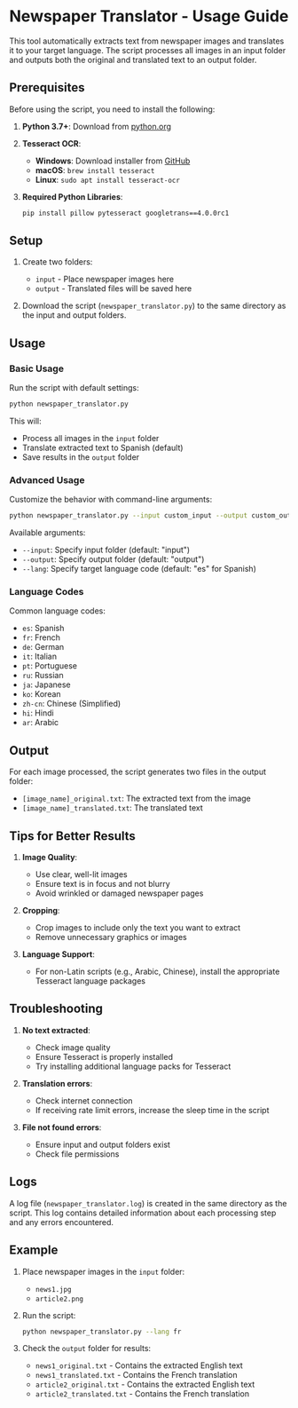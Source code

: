 # Newspaper Translator - Usage Guide

This tool automatically extracts text from newspaper images and translates it to your target language. The script processes all images in an input folder and outputs both the original and translated text to an output folder.

## Prerequisites

Before using the script, you need to install the following:

1. **Python 3.7+**: Download from [python.org](https://www.python.org/downloads/)

2. **Tesseract OCR**: 
   - **Windows**: Download installer from [GitHub](https://github.com/UB-Mannheim/tesseract/wiki)
   - **macOS**: `brew install tesseract`
   - **Linux**: `sudo apt install tesseract-ocr`

3. **Required Python Libraries**:
   ```bash
   pip install pillow pytesseract googletrans==4.0.0rc1
   ```

## Setup

1. Create two folders:
   - `input` - Place newspaper images here
   - `output` - Translated files will be saved here

2. Download the script (`newspaper_translator.py`) to the same directory as the input and output folders.

## Usage

### Basic Usage

Run the script with default settings:

```bash
python newspaper_translator.py
```

This will:
- Process all images in the `input` folder
- Translate extracted text to Spanish (default)
- Save results in the `output` folder

### Advanced Usage

Customize the behavior with command-line arguments:

```bash
python newspaper_translator.py --input custom_input --output custom_output --lang fr
```

Available arguments:
- `--input`: Specify input folder (default: "input")
- `--output`: Specify output folder (default: "output")
- `--lang`: Specify target language code (default: "es" for Spanish)

### Language Codes

Common language codes:
- `es`: Spanish
- `fr`: French
- `de`: German
- `it`: Italian
- `pt`: Portuguese
- `ru`: Russian
- `ja`: Japanese
- `ko`: Korean
- `zh-cn`: Chinese (Simplified)
- `hi`: Hindi
- `ar`: Arabic

## Output

For each image processed, the script generates two files in the output folder:
- `[image_name]_original.txt`: The extracted text from the image
- `[image_name]_translated.txt`: The translated text

## Tips for Better Results

1. **Image Quality**:
   - Use clear, well-lit images
   - Ensure text is in focus and not blurry
   - Avoid wrinkled or damaged newspaper pages

2. **Cropping**:
   - Crop images to include only the text you want to extract
   - Remove unnecessary graphics or images

3. **Language Support**:
   - For non-Latin scripts (e.g., Arabic, Chinese), install the appropriate Tesseract language packages

## Troubleshooting

1. **No text extracted**:
   - Check image quality
   - Ensure Tesseract is properly installed
   - Try installing additional language packs for Tesseract

2. **Translation errors**:
   - Check internet connection
   - If receiving rate limit errors, increase the sleep time in the script

3. **File not found errors**:
   - Ensure input and output folders exist
   - Check file permissions

## Logs

A log file (`newspaper_translator.log`) is created in the same directory as the script. This log contains detailed information about each processing step and any errors encountered.

## Example

1. Place newspaper images in the `input` folder:
   - `news1.jpg`
   - `article2.png`

2. Run the script:
   ```bash
   python newspaper_translator.py --lang fr
   ```

3. Check the `output` folder for results:
   - `news1_original.txt` - Contains the extracted English text
   - `news1_translated.txt` - Contains the French translation
   - `article2_original.txt` - Contains the extracted English text
   - `article2_translated.txt` - Contains the French translation
